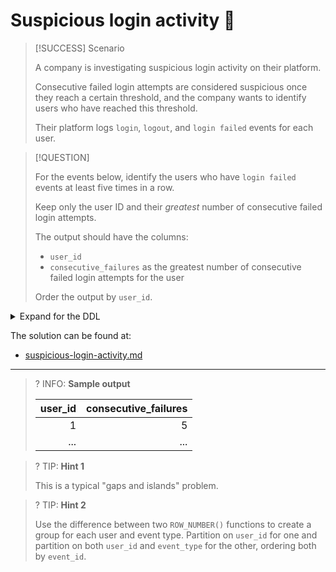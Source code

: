 # Suspicious login activity 🤔

> [!SUCCESS] Scenario
>
> A company is investigating suspicious login activity on their platform.
>
> Consecutive failed login attempts are considered suspicious once they reach a certain threshold, and the company wants to identify users who have reached this threshold.
>
> Their platform logs `login`, `logout`, and `login failed` events for each user.

> [!QUESTION]
>
> For the events below, identify the users who have `login failed` events at least five times in a row.
>
> Keep only the user ID and their _greatest_ number of consecutive failed login attempts.
>
> The output should have the columns:
>
> - `user_id`
> - `consecutive_failures` as the greatest number of consecutive failed login attempts for the user
>
> Order the output by `user_id`.

<details>
<summary>Expand for the DDL</summary>
--8<-- "docs/challenging-sql-problems/problems/silver/suspicious-login-activity.sql"
</details>

The solution can be found at:

- [suspicious-login-activity.md](../../solutions/silver/suspicious-login-activity.md)

---

<!-- prettier-ignore -->
>? INFO: **Sample output**
>
> | user_id | consecutive_failures |
> |--------:|---------------------:|
> |       1 |                    5 |
> |     ... |                  ... |

<!-- prettier-ignore -->
>? TIP: **Hint 1**
>
> This is a typical "gaps and islands" problem.

<!-- prettier-ignore -->
>? TIP: **Hint 2**
>
> Use the difference between two `ROW_NUMBER()` functions to create a group for each user and event type. Partition on `user_id` for one and partition on both `user_id` and `event_type` for the other, ordering both by `event_id`.
